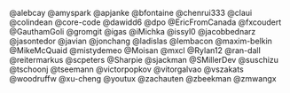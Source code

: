 @alebcay
@amyspark
@apjanke
@bfontaine
@chenrui333
@claui
@colindean
@core-code
@dawidd6
@dpo
@EricFromCanada
@fxcoudert
@GauthamGoli
@gromgit
@igas
@iMichka
@issyl0
@jacobbednarz
@jasontedor
@javian
@jonchang
@ladislas
@lembacon
@maxim-belkin
@MikeMcQuaid
@mistydemeo
@Moisan
@mxcl
@Rylan12
@ran-dall
@reitermarkus
@scpeters
@Sharpie
@sjackman
@SMillerDev
@suschizu
@tschoonj
@tseemann
@victorpopkov
@vitorgalvao
@vszakats
@woodruffw
@xu-cheng
@youtux
@zachauten
@zbeekman
@zmwangx
